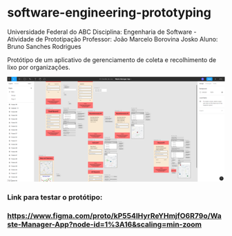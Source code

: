# software-engineering-prototyping

Universidade Federal do ABC
Disciplina: Engenharia de Software - Atividade de Prototipação
Professor: João Marcelo Borovina Josko
Aluno: Bruno Sanches Rodrigues

Protótipo de um aplicativo de gerenciamento de coleta e recolhimento de lixo por organizações.

![Desenvolvimento do Protótipo usando Figma](/img/figma.png)

### Link para testar o protótipo:
### https://www.figma.com/proto/kP554lHyrReYHmjfO6R79o/Waste-Manager-App?node-id=1%3A16&scaling=min-zoom